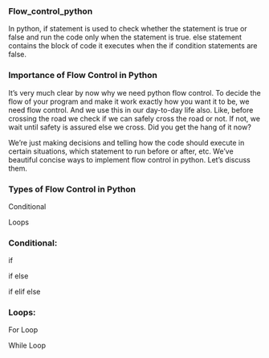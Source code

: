### Flow_control_python

In python, if statement is used to check whether the statement is true or false and run the code only when the statement is true. 
else statement contains the block of code it executes when the if condition statements are false.

### Importance of Flow Control in Python

It’s very much clear by now why we need python flow control. To decide the flow of your program and make it work exactly how you want it to be, we need flow control. And we use this in our day-to-day life also. Like, before crossing the road we check if we can safely cross the road or not. If not, we wait until safety is assured else we cross. Did you get the hang of it now?

We’re just making decisions and telling how the code should execute in certain situations, which statement to run before or after, etc. We’ve beautiful concise ways to implement flow control in python. Let’s discuss them.

### Types of Flow Control in Python

Conditional

Loops

### Conditional:
if

if else

if elif else

### Loops:

For Loop

While Loop

